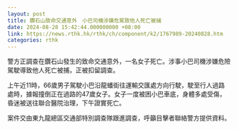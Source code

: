 ```yaml
---
layout: post
title: 鑽石山致命交通意外　小巴司機涉嫌危駕致他人死亡被捕
date: 2024-08-28 15:42:44.000000000 +08:00
link: https://news.rthk.hk/rthk/ch/component/k2/1767989-20240828.htm
categories: rthk
---
```


警方正調查在鑽石山發生的致命交通意外，一名女子死亡。涉事小巴司機涉嫌危險駕駛導致他人死亡被捕，正被扣留調查。

上午近11時，66歲男子駕駛小巴沿龍蟠街往運輸交匯處方向行駛，駛至行人過路處時，據報撞倒正在過路的47歲女子。女子一度被困小巴車底，身體多處受傷，昏迷被送往聯合醫院治理，下午證實死亡。

案件交由東九龍總區交通部特別調查隊跟進調查，呼籲目擊者聯絡警方提供資料。
